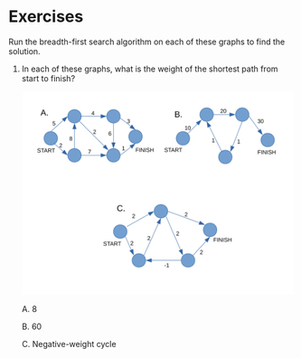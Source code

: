 # Exercises

Run the breadth-first search algorithm on each of these graphs to find the solution.

1. In each of these graphs, what is the weight of the shortest path from 
start to finish?

    ![GraphS](7.1.svg)

   A. 8

   B. 60

   C. Negative-weight cycle
